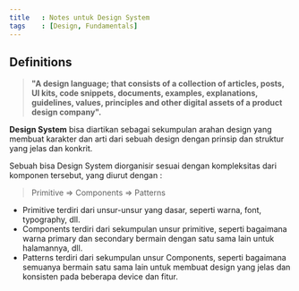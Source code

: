 ```yaml
---
title   : Notes untuk Design System
tags    : [Design, Fundamentals]
---
```


## Definitions

> **"A design language; that consists of a collection of articles, posts, UI kits, code snippets, documents, examples, explanations, guidelines, values, principles and other digital assets of a product design company".**

**Design System** bisa diartikan sebagai sekumpulan arahan design yang membuat karakter dan arti dari sebuah design dengan prinsip dan struktur yang jelas dan konkrit.

Sebuah bisa Design System diorganisir sesuai dengan kompleksitas dari komponen tersebut, yang diurut dengan :

> Primitive => Components => Patterns

- Primitive terdiri dari unsur-unsur yang dasar, seperti warna, font, typography, dll.
- Components terdiri dari sekumpulan unsur primitive, seperti bagaimana warna primary dan secondary bermain dengan satu sama lain untuk halamannya, dll.
- Patterns terdiri dari sekumpulan unsur Components, seperti bagaimana semuanya bermain satu sama lain untuk membuat design yang jelas dan konsisten pada beberapa device dan fitur.
